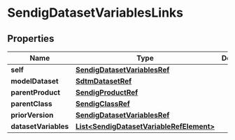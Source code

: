 

# SendigDatasetVariablesLinks

## Properties

Name | Type | Description | Notes
------------ | ------------- | ------------- | -------------
**self** | [**SendigDatasetVariablesRef**](SendigDatasetVariablesRef.md) |  |  [optional]
**modelDataset** | [**SdtmDatasetRef**](SdtmDatasetRef.md) |  |  [optional]
**parentProduct** | [**SendigProductRef**](SendigProductRef.md) |  |  [optional]
**parentClass** | [**SendigClassRef**](SendigClassRef.md) |  |  [optional]
**priorVersion** | [**SendigDatasetVariablesRef**](SendigDatasetVariablesRef.md) |  |  [optional]
**datasetVariables** | [**List&lt;SendigDatasetVariableRefElement&gt;**](SendigDatasetVariableRefElement.md) |  |  [optional]




